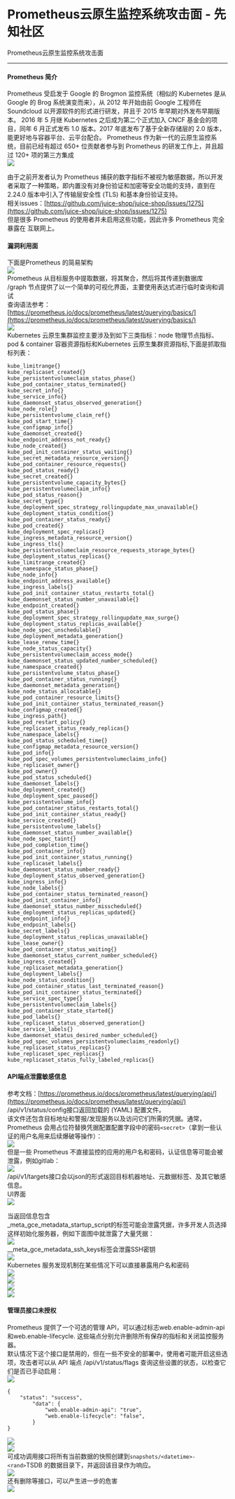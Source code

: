 

# Prometheus云原生监控系统攻击面 - 先知社区

Prometheus云原生监控系统攻击面

- - -

#### Prometheus 简介

Prometheus 受启发于 Google 的 Brogmon 监控系统（相似的 Kubernetes 是从 Google 的 Brog 系统演变而来），从 2012 年开始由前 Google 工程师在 Soundcloud 以开源软件的形式进行研发，并且于 2015 年早期对外发布早期版本。 2016 年 5 月继 Kubernetes 之后成为第二个正式加入 CNCF 基金会的项目，同年 6 月正式发布 1.0 版本。2017 年底发布了基于全新存储层的 2.0 版本，能更好地与容器平台、云平台配合。 Prometheus 作为新一代的云原生监控系统，目前已经有超过 650+ 位贡献者参与到 Prometheus 的研发工作上，并且超过 120+ 项的第三方集成  
[![](assets/1700186896-f1f15c08f3534e29826ea32442bfd362.png)](https://xzfile.aliyuncs.com/media/upload/picture/20231116160333-a34ef82c-8456-1.png)

由于之前开发者认为 Prometheus 捕获的数字指标不被视为敏感数据，所以开发者采取了一种策略，即内置没有对身份验证和加密等安全功能的支持，直到在 2.24.0 版本中引入了传输层安全性 (TLS) 和基本身份验证支持。  
相关issues：[https://github.com/juice-shop/juice-shop/issues/1275](https://github.com/juice-shop/juice-shop/issues/1275)  
但是很多 Prometheus 的使用者并未启用这些功能，因此许多 Prometheus 完全暴露在 互联网上。

#### 漏洞利用面

下面是Prometheus 的简易架构  
[![](assets/1700186896-a1c677f135358056935093fb0587c880.png)](https://xzfile.aliyuncs.com/media/upload/picture/20231116160417-bd94bf28-8456-1.png)  
Prometheus 从目标服务中提取数据，将其聚合，然后将其传递到数据库  
/graph 节点提供了以一个简单的可视化界面，主要使用表达式进行临时查询和调试  
查询语法参考：[https://prometheus.io/docs/prometheus/latest/querying/basics/](https://prometheus.io/docs/prometheus/latest/querying/basics/)  
[![](assets/1700186896-68a16a4a4a27a16f026e15af975f00f1.png)](https://xzfile.aliyuncs.com/media/upload/picture/20231116160450-d11291ec-8456-1.png)  
Kubernetes 云原生集群监控主要涉及到如下三类指标：node 物理节点指标、pod & container 容器资源指标和Kubernetes 云原生集群资源指标,下面是抓取指标列表：

```plain
kube_limitrange{}
kube_replicaset_created{}
kube_persistentvolumeclaim_status_phase{}
kube_pod_container_status_terminated{}
kube_secret_info{}
kube_service_info{}
kube_daemonset_status_observed_generation{}
kube_node_role{}
kube_persistentvolume_claim_ref{}
kube_pod_start_time{}
kube_configmap_info{}
kube_daemonset_created{}
kube_endpoint_address_not_ready{}
kube_node_created{}
kube_pod_init_container_status_waiting{}
kube_secret_metadata_resource_version{}
kube_pod_container_resource_requests{}
kube_pod_status_ready{}
kube_secret_created{}
kube_persistentvolume_capacity_bytes{}
kube_persistentvolumeclaim_info{}
kube_pod_status_reason{}
kube_secret_type{}
kube_deployment_spec_strategy_rollingupdate_max_unavailable{}
kube_deployment_status_condition{}
kube_pod_container_status_ready{}
kube_pod_created{}
kube_deployment_spec_replicas{}
kube_ingress_metadata_resource_version{}
kube_ingress_tls{}
kube_persistentvolumeclaim_resource_requests_storage_bytes{}
kube_deployment_status_replicas{}
kube_limitrange_created{}
kube_namespace_status_phase{}
kube_node_info{}
kube_endpoint_address_available{}
kube_ingress_labels{}
kube_pod_init_container_status_restarts_total{}
kube_daemonset_status_number_unavailable{}
kube_endpoint_created{}
kube_pod_status_phase{}
kube_deployment_spec_strategy_rollingupdate_max_surge{}
kube_deployment_status_replicas_available{}
kube_node_spec_unschedulable{}
kube_deployment_metadata_generation{}
kube_lease_renew_time{}
kube_node_status_capacity{}
kube_persistentvolumeclaim_access_mode{}
kube_daemonset_status_updated_number_scheduled{}
kube_namespace_created{}
kube_persistentvolume_status_phase{}
kube_pod_container_status_running{}
kube_daemonset_metadata_generation{}
kube_node_status_allocatable{}
kube_pod_container_resource_limits{}
kube_pod_init_container_status_terminated_reason{}
kube_configmap_created{}
kube_ingress_path{}
kube_pod_restart_policy{}
kube_replicaset_status_ready_replicas{}
kube_namespace_labels{}
kube_pod_status_scheduled_time{}
kube_configmap_metadata_resource_version{}
kube_pod_info{}
kube_pod_spec_volumes_persistentvolumeclaims_info{}
kube_replicaset_owner{}
kube_pod_owner{}
kube_pod_status_scheduled{}
kube_daemonset_labels{}
kube_deployment_created{}
kube_deployment_spec_paused{}
kube_persistentvolume_info{}
kube_pod_container_status_restarts_total{}
kube_pod_init_container_status_ready{}
kube_service_created{}
kube_persistentvolume_labels{}
kube_daemonset_status_number_available{}
kube_node_spec_taint{}
kube_pod_completion_time{}
kube_pod_container_info{}
kube_pod_init_container_status_running{}
kube_replicaset_labels{}
kube_daemonset_status_number_ready{}
kube_deployment_status_observed_generation{}
kube_ingress_info{}
kube_node_labels{}
kube_pod_container_status_terminated_reason{}
kube_pod_init_container_info{}
kube_daemonset_status_number_misscheduled{}
kube_deployment_status_replicas_updated{}
kube_endpoint_info{}
kube_endpoint_labels{}
kube_secret_labels{}
kube_deployment_status_replicas_unavailable{}
kube_lease_owner{}
kube_pod_container_status_waiting{}
kube_daemonset_status_current_number_scheduled{}
kube_ingress_created{}
kube_replicaset_metadata_generation{}
kube_deployment_labels{}
kube_node_status_condition{}
kube_pod_container_status_last_terminated_reason{}
kube_pod_init_container_status_terminated{}
kube_service_spec_type{}
kube_persistentvolumeclaim_labels{}
kube_pod_container_state_started{}
kube_pod_labels{}
kube_replicaset_status_observed_generation{}
kube_service_labels{}
kube_daemonset_status_desired_number_scheduled{}
kube_pod_spec_volumes_persistentvolumeclaims_readonly{}
kube_replicaset_status_replicas{}
kube_replicaset_spec_replicas{}
kube_replicaset_status_fully_labeled_replicas{}
```

#### API端点泄露敏感信息

参考文档：[https://prometheus.io/docs/prometheus/latest/querying/api/](https://prometheus.io/docs/prometheus/latest/querying/api/)  
/api/v1/status/config接口返回加载的 (YAML) 配置文件。  
该文件还包含目标地址和警报/发现服务以及访问它们所需的凭据。通常，Prometheus 会用占位符替换凭据配置配置字段中的密码`<secret>`（拿到一些认证的用户名用来后续爆破等操作）：  
[![](assets/1700186896-f417f4eb2682d70c427721bdf069e11e.png)](https://xzfile.aliyuncs.com/media/upload/picture/20231116160542-f00bfa2a-8456-1.png)  
但是一些 Prometheus 不直接监控的应用的用户名和密码，认证信息等可能会被泄露，例如gitlab：  
[![](assets/1700186896-a7918ae0048e7e12d78a35ce11d09dc5.png)](https://xzfile.aliyuncs.com/media/upload/picture/20231116160627-0abc572a-8457-1.png)  
/api/v1/targets接口会以json的形式返回目标机器地址、元数据标签、及其它敏感信息。  
UI界面  
[![](assets/1700186896-866e391c1e12d3b1fb6d6612cd7bcb19.png)](https://xzfile.aliyuncs.com/media/upload/picture/20231116160721-2b5233a6-8457-1.png)

当返回信息包含  
\_meta\_gce\_metadata\_startup\_script的标签可能会泄露凭据，许多开发人员选择这样初始化服务器，例如下面图中就泄露了大量凭据：  
[![](assets/1700186896-3f63f8791f93a38c84719ee3534553ce.png)](https://xzfile.aliyuncs.com/media/upload/picture/20231116171416-83ed2ea4-8460-1.png)  
\_\_meta\_gce\_metadata\_ssh\_keys标签会泄露SSH密钥  
[![](assets/1700186896-d08d9f1a47ec8a026ad80546d0ed482d.png)](https://xzfile.aliyuncs.com/media/upload/picture/20231116171446-965f3e6a-8460-1.png)  
Kubernetes 服务发现机制在某些情况下可以直接暴露用户名和密码  
[![](assets/1700186896-76b02eaada475b3cdc2b5f59d8edddc9.png)](https://xzfile.aliyuncs.com/media/upload/picture/20231116171510-a46c04b6-8460-1.png)  
[![](assets/1700186896-ec1f6acb4d6118161dcee022e9c5b0ed.png)](https://xzfile.aliyuncs.com/media/upload/picture/20231116171536-b4284aa4-8460-1.png)  
[![](assets/1700186896-b9f9893e5f82afbf7468f976269c6367.png)](https://xzfile.aliyuncs.com/media/upload/picture/20231116171600-c20031aa-8460-1.png)  
[![](assets/1700186896-73b369fa9bf9da6c5795eb0600c711ef.png)](https://xzfile.aliyuncs.com/media/upload/picture/20231116172442-f90af9b8-8461-1.png)

#### 管理员接口未授权

Prometheus 提供了一个可选的管理 API，可以通过标志web.enable-admin-api和web.enable-lifecycle. 这些端点分别允许删除所有保存的指标和关闭监控服务器。  
默认情况下这个接口是禁用的，但在一些不安全的部署中，使用者可能开启这些选项，攻击者可以从 API 端点 /api/v1/status/flags 查询这些设置的状态，以检查它们是否已手动启用：  
[![](assets/1700186896-f93228fb5e871f49bf4bb01b1b3cbe2d.png)](https://xzfile.aliyuncs.com/media/upload/picture/20231116172012-587cd1d8-8461-1.png)

```plain
{
    "status": "success",
        "data": {
            "web.enable-admin-api": "true",
            "web.enable-lifecycle": "false",
        }
}
```

[![](assets/1700186896-3a46442a67da474011d798c1f0750455.png)](https://xzfile.aliyuncs.com/media/upload/picture/20231116172159-9820f7a6-8461-1.png)  
[![](assets/1700186896-db38d632175b0f1ba2da0796acfa5062.png)](https://xzfile.aliyuncs.com/media/upload/picture/20231116172106-784cddb4-8461-1.png)  
可成功调用接口将所有当前数据的快照创建到`snapshots/<datetime>-<rand>`TSDB 的数据目录下，并返回该目录作为响应。  
[![](assets/1700186896-f83f70eac230d7164108efd58ce4674e.png)](https://xzfile.aliyuncs.com/media/upload/picture/20231116172252-b8050d6e-8461-1.png)  
还有删除等接口，可以产生进一步的危害  
[![](assets/1700186896-eef2e2222e4e253744605b26cbb155fe.png)](https://xzfile.aliyuncs.com/media/upload/picture/20231116172319-c7a163e4-8461-1.png)
